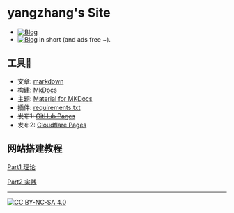 # yangzhang's Site

- [![Blog](https://img.shields.io/badge/Go-yangzhang.site-blue.svg)](https://yangzhang.site)
- [![Blog](https://img.shields.io/badge/Go-yangz.site-red.svg)](https://yangz.site) in short (and ads free ~).

## 工具🔧

- 文章: [markdown](https://www.markdownguide.org/)
- 构建: [MkDocs](https://www.mkdocs.org)
- 主题: [Material for MKDocs](https://github.com/squidfunk/mkdocs-material)
- 插件: [requirements.txt](./requirements.txt)
- <s>发布1: [GitHub Pages](https://pages.github.com) </s>
- 发布2: [Cloudflare Pages](https://cloudflare.com)

## 网站搭建教程

[Part1 理论](https://yangzhang.site/Note/mkdocs/theory/)

[Part2 实践](https://yangzhang.site/Note/mkdocs/practice/)

-----

[![CC BY-NC-SA 4.0][cc-by-nc-sa-image]][cc-by-nc-sa]

[cc-by-nc-sa]: http://creativecommons.org/licenses/by-nc-sa/4.0/
[cc-by-nc-sa-image]: https://licensebuttons.net/l/by-nc-sa/4.0/88x31.png
